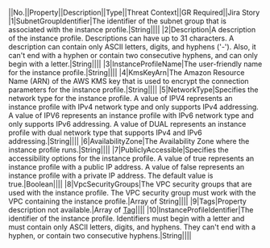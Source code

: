 ||No.||Property||Description||Type||Threat Context||GR Required||Jira Story
|1|SubnetGroupIdentifier|The identifier of the subnet group that is associated with the instance profile.|String||||
|2|Description|A description of the instance profile. Descriptions can have up to 31 characters.  A description can contain only ASCII letters, digits, and hyphens ('-'). Also, it can't  end with a hyphen or contain two consecutive hyphens, and can only begin with a letter.|String||||
|3|InstanceProfileName|The user-friendly name for the instance profile.|String||||
|4|KmsKeyArn|The Amazon Resource Name (ARN) of the AWS KMS key that is used to encrypt  the connection parameters for the instance profile.|String||||
|5|NetworkType|Specifies the network type for the instance profile. A value of IPV4  represents an instance profile with IPv4 network type and only supports IPv4 addressing.  A value of IPV6 represents an instance profile with IPv6 network type  and only supports IPv6 addressing. A value of DUAL represents an instance  profile with dual network type that supports IPv4 and IPv6 addressing.|String||||
|6|AvailabilityZone|The Availability Zone where the instance profile runs.|String||||
|7|PubliclyAccessible|Specifies the accessibility options for the instance profile. A value of true represents an instance profile with a public IP address. A value of false represents an instance profile with a private IP address. The default value is true.|Boolean||||
|8|VpcSecurityGroups|The VPC security groups that are used with the instance profile.  The VPC security group must work with the VPC containing the instance profile.|Array of String||||
|9|Tags|Property description not available.|Array of <a href="http://docs.aws.amazon.com/AWSCloudFormation/latest/UserGuide/aws-properties-dms-instanceprofile-tag.html">Tag</a>||||
|10|InstanceProfileIdentifier|The identifier of the instance profile. Identifiers must begin with a letter  and must contain only ASCII letters, digits, and hyphens. They can't end with  a hyphen, or contain two consecutive hyphens.|String||||
